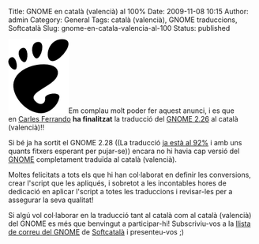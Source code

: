 Title: GNOME en català (valencià) al 100%
Date: 2009-11-08 10:15
Author: admin
Category: General
Tags: català (valencià), GNOME traduccions, Softcatalà
Slug: gnome-en-catala-valencia-al-100
Status: published

<img src="./wp-content/uploads/2008/01/gnomefoot.png" title="logotip del GNOME" class="alignright size-full wp-image-274" width="122" height="150" alt="logotip del GNOME" />Em complau molt poder fer aquest anunci, i es que en [Carles Ferrando](http://laendle.wordpress.com/ "Bloc d'en Carles Ferrando") **ha finalitzat** la traducció del [GNOME 2.26](http://l10n.gnome.org/languages/ca@valencia/gnome-2-26/ui/ "Estadístiques de traducció del GNOME 2.26 al català (valencià)") al català (valencià)!!

Si bé ja ha sortit el GNOME 2.28 ((La traducció [ja està al 92%](http://l10n.gnome.org/languages/ca@valencia/gnome-2-28/ui/ "Estadístiques de traducció del GNOME 2.28 al català (valencià)") i amb uns quants fitxers esperant per pujar-se)) encara no hi havia cap versió del [GNOME](http://www.gnome.org "Lloc web del projecte d'escriptori lliure GNOME") completament traduïda al català (valencià).

Moltes felicitats a tots els que hi han col·laborat en definir les conversions, crear l'script que les apliqués, i sobretot a les incontables hores de dedicació en aplicar l'script a totes les traduccions i revisar-les per a assegurar la seva qualitat!

Si algú vol col·laborar en la traducció tant al català com al català (valencià) del GNOME es més que benvingut a participar-hi! Subscriviu-vos a la [llista de correu del GNOME](http://llistes.softcatala.org/mailman/listinfo/gnome "Llista de correu de coordinació de la traducció del GNOME a Softcatalà") de [Softcatalà](http://www.softcatala.cat "Lloc web de l'associació de voluntaris de traducció del català") i presenteu-vos ;)
